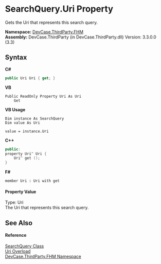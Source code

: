 # SearchQuery.Uri Property 
 

Gets the Uri that represents this search query.

**Namespace:**&nbsp;<a href="N_DevCase_ThirdParty_FHM">DevCase.ThirdParty.FHM</a><br />**Assembly:**&nbsp;DevCase.ThirdParty (in DevCase.ThirdParty.dll) Version: 3.3.0.0 (3.3)

## Syntax

**C#**<br />
``` C#
public Uri Uri { get; }
```

**VB**<br />
``` VB
Public ReadOnly Property Uri As Uri
	Get
```

**VB Usage**<br />
``` VB Usage
Dim instance As SearchQuery
Dim value As Uri

value = instance.Uri

```

**C++**<br />
``` C++
public:
property Uri^ Uri {
	Uri^ get ();
}
```

**F#**<br />
``` F#
member Uri : Uri with get

```


#### Property Value
Type: Uri<br />The Uri that represents this search query.

## See Also


#### Reference
<a href="T_DevCase_ThirdParty_FHM_SearchQuery">SearchQuery Class</a><br /><a href="Overload_DevCase_ThirdParty_FHM_SearchQuery_Uri">Uri Overload</a><br /><a href="N_DevCase_ThirdParty_FHM">DevCase.ThirdParty.FHM Namespace</a><br />